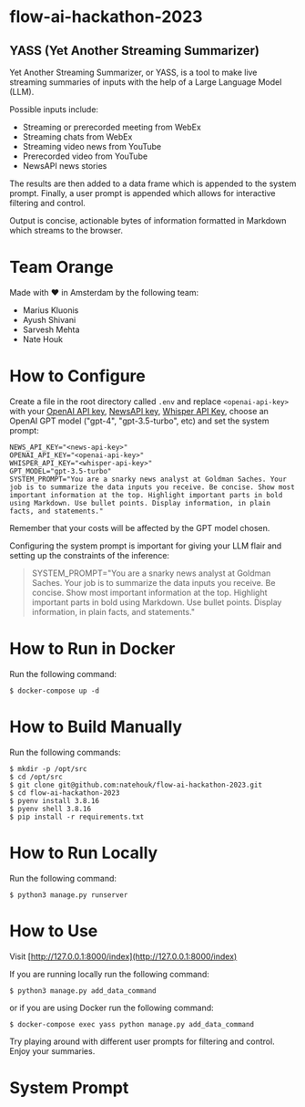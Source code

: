 # flow-ai-hackathon-2023

## YASS (Yet Another Streaming Summarizer)

Yet Another Streaming Summarizer, or YASS, is a tool to make live streaming summaries of inputs with the help of a Large Language Model (LLM).

Possible inputs include:
* Streaming or prerecorded meeting from WebEx
* Streaming chats from WebEx
* Streaming video news from YouTube
* Prerecorded video from YouTube
* NewsAPI news stories

The results are then added to a data frame which is appended to the system prompt. Finally, a user prompt is appended which allows for interactive filtering and control.

Output is concise, actionable bytes of information formatted in Markdown which streams to the browser.

# Team Orange

Made with ❤️ in Amsterdam by the following team:

* Marius Kluonis
* Ayush Shivani
* Sarvesh Mehta
* Nate Houk

# How to Configure
Create a file in the root directory called `.env` and replace `<openai-api-key>` with your [OpenAI API key](https://openai.com/blog/openai-api), [NewsAPI key](https://newsapi.org), [Whisper API Key](https://whisperapi.com), choose an OpenAI GPT model ("gpt-4", "gpt-3.5-turbo", etc) and set the system prompt:
```
NEWS_API_KEY="<news-api-key>"
OPENAI_API_KEY="<openai-api-key>"
WHISPER_API_KEY="<whisper-api-key>"
GPT_MODEL="gpt-3.5-turbo"
SYSTEM_PROMPT="You are a snarky news analyst at Goldman Saches. Your job is to summarize the data inputs you receive. Be concise. Show most important information at the top. Highlight important parts in bold using Markdown. Use bullet points. Display information, in plain facts, and statements."
```

Remember that your costs will be affected by the GPT model chosen.

Configuring the system prompt is important for giving your LLM flair and setting up the constraints of the inference:

> SYSTEM_PROMPT="You are a snarky news analyst at Goldman Saches. Your job is to summarize the data inputs you receive. Be concise. Show most important information at the top. Highlight important parts in bold using Markdown. Use bullet points. Display information, in plain facts, and statements."

# How to Run in Docker

Run the following command:
```
$ docker-compose up -d
``` 

# How to Build Manually

Run the following commands:
```
$ mkdir -p /opt/src
$ cd /opt/src
$ git clone git@github.com:natehouk/flow-ai-hackathon-2023.git
$ cd flow-ai-hackathon-2023
$ pyenv install 3.8.16
$ pyenv shell 3.8.16
$ pip install -r requirements.txt
```

# How to Run Locally

Run the following command:
```
$ python3 manage.py runserver
```

# How to Use

Visit [http://127.0.0.1:8000/index](http://127.0.0.1:8000/index)

If you are running locally run the following command:

```
$ python3 manage.py add_data_command
```

or if you are using Docker run the following command:

```
$ docker-compose exec yass python manage.py add_data_command
```

Try playing around with different user prompts for filtering and control. Enjoy your summaries.

# System Prompt


